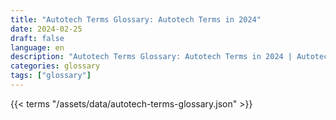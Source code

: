 ```yaml
---
title: "Autotech Terms Glossary: Autotech Terms in 2024"  
date: 2024-02-25
draft: false
language: en
description: "Autotech Terms Glossary: Autotech Terms in 2024 | Autotech Terms Glossary"
categories: glossary
tags: ["glossary"]
---
```


{{< terms "/assets/data/autotech-terms-glossary.json" >}}